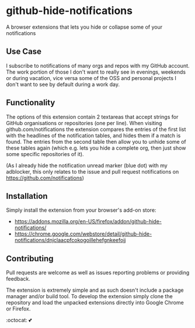 # github-hide-notifications

A browser extensions that lets you hide or collapse some of your notifications

## Use Case

I subscribe to notifications of many orgs and repos with my GitHub account. The work portion of those I don't want to really see in evenings, weekends or during vacation, vice versa some of the OSS and personal projects I don't want to see by default during a work day.

## Functionality

The options of this extension contain 2 textareas that accept strings for GitHub organisations or repositories (one per line). When visiting github.com/notifications the extension compares the entries of the first list with the headlines of the notification tables, and hides them if a match is found. The entries from the second table then allow you to unhide some of these tables again (which e.g. lets you hide a complete org, then just show some specific repositories of it).

(As I already hide the notification unread marker (blue dot) with my adblocker, this only relates to the issue and pull request notifications on https://github.com/notifications)

## Installation

Simply install the extension from your browser's add-on store:

- https://addons.mozilla.org/en-US/firefox/addon/github-hide-notifications/
- https://chrome.google.com/webstore/detail/github-hide-notifications/dnjclaacpfcokogoillehefgnkeefojj

## Contributing

Pull requests are welcome as well as issues reporting problems or providing feedback.

The extension is extremely simple and as such doesn't include a package manager and/or build tool. To develop the extension simply clone the repository and load the unpacked extensions directly into Google Chrome or Firefox.

:octocat: :two_hearts:
